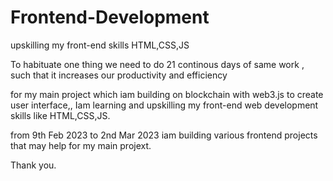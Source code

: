 # Frontend-Development
upskilling my front-end skills HTML,CSS,JS

To habituate one thing we need to do 21 continous days of same work ,
such that it increases our productivity and efficiency

for my main project which iam building on blockchain with web3.js to create user interface,,
Iam learning and upskilling my front-end web development skills like HTML,CSS,JS.

from 9th Feb 2023 to 2nd Mar 2023 iam building various frontend projects that may help for my main projext.

Thank you.

